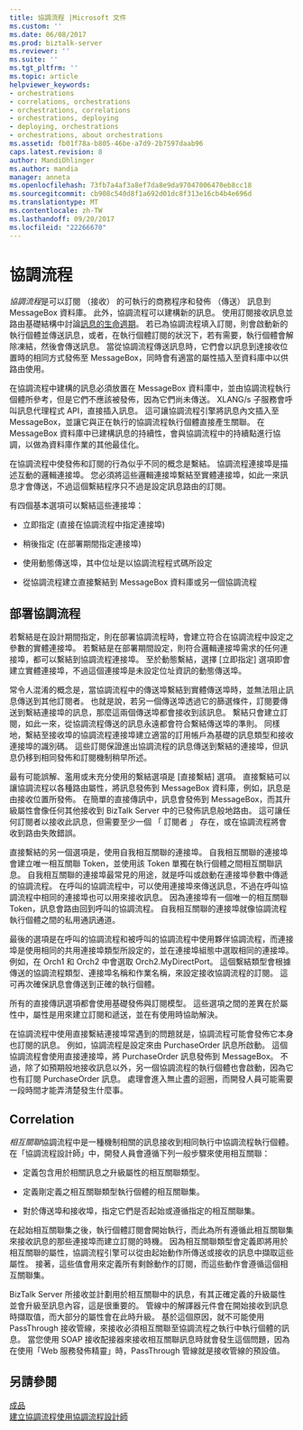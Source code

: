 ```yaml
---
title: 協調流程 |Microsoft 文件
ms.custom: ''
ms.date: 06/08/2017
ms.prod: biztalk-server
ms.reviewer: ''
ms.suite: ''
ms.tgt_pltfrm: ''
ms.topic: article
helpviewer_keywords:
- orchestrations
- correlations, orchestrations
- orchestrations, correlations
- orchestrations, deploying
- deploying, orchestrations
- orchestrations, about orchestrations
ms.assetid: fb01f78a-b805-46be-a7d9-2b7597daab96
caps.latest.revision: 8
author: MandiOhlinger
ms.author: mandia
manager: anneta
ms.openlocfilehash: 73fb7a4af3a8ef7da8e9da97047006470eb8cc18
ms.sourcegitcommit: cb908c540d8f1a692d01dc8f313e16cb4b4e696d
ms.translationtype: MT
ms.contentlocale: zh-TW
ms.lasthandoff: 09/20/2017
ms.locfileid: "22266670"
---
```

# <a name="orchestrations"></a>協調流程
*協調流程*是可以訂閱 （接收） 的可執行的商務程序和發佈 （傳送） 訊息到 MessageBox 資料庫。 此外，協調流程可以建構新的訊息。 使用訂閱接收訊息並路由基礎結構中討論[訊息的生命週期](../core/lifecycle-of-a-message.md)。 若已為協調流程填入訂閱，則會啟動新的執行個體並傳送訊息，或者，在執行個體訂閱的狀況下，若有需要，執行個體會解除凍結，然後會傳送訊息。 當從協調流程傳送訊息時，它們會以訊息到達接收位置時的相同方式發佈至 MessageBox，同時會有適當的屬性插入至資料庫中以供路由使用。  
  
 在協調流程中建構的訊息必須放置在 MessageBox 資料庫中，並由協調流程執行個體所參考，但是它們不應該被發佈，因為它們尚未傳送。 XLANG/s 子服務會呼叫訊息代理程式 API，直接插入訊息。 這可讓協調流程引擎將訊息內文插入至 MessageBox，並讓它與正在執行的協調流程執行個體直接產生關聯。 在 MessageBox 資料庫中已建構訊息的持續性，會與協調流程中的持續點進行協調，以做為資料庫作業的其他最佳化。  
  
 在協調流程中使發佈和訂閱的行為似乎不同的概念是繫結。 協調流程連接埠是描述互動的邏輯連接埠。 您必須將這些邏輯連接埠繫結至實體連接埠，如此一來訊息才會傳送，不過這個繫結程序只不過是設定訊息路由的訂閱。  
  
 有四個基本選項可以繫結這些連接埠：  
  
-   立即指定 (直接在協調流程中指定連接埠)  
  
-   稍後指定 (在部署期間指定連接埠)  
  
-   使用動態傳送埠，其中位址是以協調流程程式碼所設定  
  
-   從協調流程建立直接繫結到 MessageBox 資料庫或另一個協調流程  
  
## <a name="deploying-orchestrations"></a>部署協調流程  
 若繫結是在設計期間指定，則在部署協調流程時，會建立符合在協調流程中設定之參數的實體連接埠。 若繫結是在部署期間設定，則符合邏輯連接埠需求的任何連接埠，都可以繫結到協調流程連接埠。 至於動態繫結，選擇 [立即指定] 選項即會建立實體連接埠，不過這個連接埠是未設定位址資訊的動態傳送埠。  
  
 常令人混淆的概念是，當協調流程中的傳送埠繫結到實體傳送埠時，並無法阻止訊息傳送到其他訂閱者。 也就是說，若另一個傳送埠透過它的篩選條件，訂閱要傳送到繫結連接埠的訊息，那麼這兩個傳送埠都會接收到該訊息。 繫結只會建立訂閱，如此一來，從協調流程傳送的訊息永遠都會符合繫結傳送埠的準則。 同樣地，繫結至接收埠的協調流程連接埠建立適當的訂用帳戶為基礎的訊息類型和接收連接埠的識別碼。 這些訂閱保證進出協調流程的訊息傳送到繫結的連接埠，但訊息仍移到相同發佈和訂閱機制稍早所述。  
  
 最有可能誤解、濫用或未充分使用的繫結選項是 [直接繫結] 選項。 直接繫結可以讓協調流程以各種路由屬性，將訊息發佈到 MessageBox 資料庫，例如，訊息是由接收位置所發佈。 在簡單的直接傳訊中，訊息會發佈到 MessageBox，而其升級屬性會像任何其他接收到 BizTalk Server 中的已發佈訊息般地路由。 這可讓任何訂閱者以接收此訊息，但需要至少一個 「 訂閱者 」 存在，或在協調流程將會收到路由失敗錯誤。  
  
 直接繫結的另一個選項是，使用自我相互關聯的連接埠。 自我相互關聯的連接埠會建立唯一相互關聯 Token，並使用該 Token 單獨在執行個體之間相互關聯訊息。 自我相互關聯的連接埠最常見的用途，就是呼叫或啟動在連接埠參數中傳遞的協調流程。 在呼叫的協調流程中，可以使用連接埠來傳送訊息，不過在呼叫協調流程中相同的連接埠也可以用來接收訊息。 因為連接埠有一個唯一的相互關聯 Token，訊息會路由回到呼叫的協調流程。 自我相互關聯的連接埠就像協調流程執行個體之間的私用通訊通道。  
  
 最後的選項是在呼叫的協調流程和被呼叫的協調流程中使用夥伴協調流程，而連接埠是使用相同的共用連接埠類型所設定的，並在連接埠組態中選取相同的連接埠。 例如，在 Orch1 和 Orch2 中會選取 Orch2.MyDirectPort。 這個繫結類型會根據傳送的協調流程類型、連接埠名稱和作業名稱，來設定接收協調流程的訂閱。 這可再次確保訊息會傳送到正確的執行個體。  
  
 所有的直接傳訊選項都會使用基礎發佈與訂閱模型。 這些選項之間的差異在於屬性中，屬性是用來建立訂閱和遞送，並在有使用時協助解決。  
  
 在協調流程中使用直接繫結連接埠常遇到的問題就是，協調流程可能會發佈它本身也訂閱的訊息。 例如，協調流程是設定來由 PurchaseOrder 訊息所啟動。 這個協調流程會使用直接連接埠，將 PurchaseOrder 訊息發佈到 MessageBox。 不過，除了如預期般地接收訊息以外，另一個協調流程的執行個體也會啟動，因為它也有訂閱 PurchaseOrder 訊息。 處理會進入無止盡的迴圈，而開發人員可能需要一段時間才能弄清楚發生什麼事。  
  
## <a name="correlation"></a>Correlation  
 *相互關聯*協調流程中是一種機制相關的訊息接收到相同執行中協調流程執行個體。 在「協調流程設計師」中，開發人員會遵循下列一般步驟來使用相互關聯：  
  
-   定義包含用於相關訊息之升級屬性的相互關聯類型。  
  
-   定義剛定義之相互關聯類型執行個體的相互關聯集。  
  
-   對於傳送埠和接收埠，指定它們是否起始或遵循指定的相互關聯集。  
  
 在起始相互關聯集之後，執行個體訂閱會開始執行，而此為所有遵循此相互關聯集來接收訊息的那些連接埠而建立訂閱的時機。 因為相互關聯類型會定義即將用於相互關聯的屬性，協調流程引擎可以從由起始動作所傳送或接收的訊息中擷取這些屬性。 接著，這些值會用來定義所有剩餘動作的訂閱，而這些動作會遵循這個相互關聯集。  
  
 BizTalk Server 所接收並計劃用於相互關聯中的訊息，有其正確定義的升級屬性並會升級至訊息內容，這是很重要的。 管線中的解譯器元件會在開始接收到訊息時擷取值，而大部分的屬性會在此時升級。 基於這個原因，就不可能使用 PassThrough 接收管線，來接收必須相互關聯至協調流程之執行中執行個體的訊息。 當您使用 SOAP 接收配接器來接收相互關聯訊息時就會發生這個問題，因為在使用「Web 服務發佈精靈」時，PassThrough 管線就是接收管線的預設值。  
  
## <a name="see-also"></a>另請參閱  
 [成品](../core/artifacts.md)   
 [建立協調流程使用協調流程設計師](../core/creating-orchestrations-using-orchestration-designer.md)